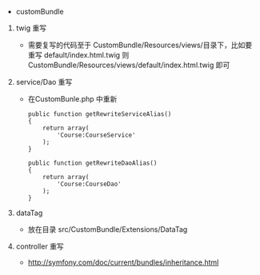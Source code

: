 * customBundle

1. twig 重写
	* 需要复写的代码至于 CustomBundle/Resources/views/目录下，比如要重写 default/index.html.twig
		则 CustomBundle/Resources/views/default/index.html.twig 即可

2. service/Dao 重写
	* 在CustomBunle.php 中重新
		
		```
		public function getRewriteServiceAlias()
	    {
	        return array(
	            'Course:CourseService'
	        );
	    }

	    public function getRewriteDaoAlias()
	    {
	        return array(
	            'Course:CourseDao'
	        );
	    }
    	```

3. dataTag 
	* 放在目录 src/CustomBundle/Extensions/DataTag

4. controller 重写
	* http://symfony.com/doc/current/bundles/inheritance.html